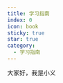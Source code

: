 ```yaml
---
title: 学习指南
index: 0
icon: book
sticky: true
star: true
category:
  - 学习指南
---
```

大家好，我是小义
<Catalog />
